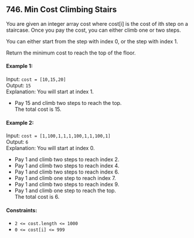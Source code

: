 ## 746. Min Cost Climbing Stairs

You are given an integer array cost where cost[i] is the cost of ith step on a staircase. Once you pay the cost, you can
either climb one or two steps.

You can either start from the step with index 0, or the step with index 1.

Return the minimum cost to reach the top of the floor.

#### Example 1:

Input: `cost = [10,15,20]`<br>
Output: `15`<br>
Explanation: You will start at index 1.

- Pay 15 and climb two steps to reach the top.<br>
  The total cost is 15.
  
#### Example 2:

Input: `cost = [1,100,1,1,1,100,1,1,100,1]`<br>
Output: `6`<br>
Explanation: You will start at index 0.

- Pay 1 and climb two steps to reach index 2.
- Pay 1 and climb two steps to reach index 4.
- Pay 1 and climb two steps to reach index 6.
- Pay 1 and climb one step to reach index 7.
- Pay 1 and climb two steps to reach index 9.
- Pay 1 and climb one step to reach the top.<br>
  The total cost is 6.

#### Constraints:

- `2 <= cost.length <= 1000`
- `0 <= cost[i] <= 999`
